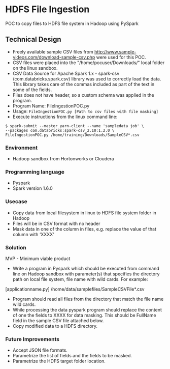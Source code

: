 # HDFS File Ingestion
POC to copy files to HDFS file system in Hadoop using PySpark

## Technical Design

- Freely available sample CSV files from http://www.sample-videos.com/download-sample-csv.php were used for this POC.
- CSV files were placed into the "/home/pocuser/Downloads/" local folder on the linux sandbox.
- CSV Data Source for Apache Spark 1.x - spark-csv (com.databricks.spark.csv) library was used to correctly load the data. This library takes care of the commas included as part of the text in some of the fields.
- Files does not have header, so a custom schema was applied in the program.
- Program Name: FileIngestionPOC.py
- Usage: `FileIngestionPOC.py [Path to csv files with file masking]`
- Execute instructions from the linux command line:
```
$ spark-submit --master yarn-client --name 'sampledata job' \
--packages com.databricks:spark-csv_2.10:1.2.0 \
FileIngestionPOC.py /home/training/Downloads/SampleCSV*.csv
```

### Environment 
-	Hadoop sandbox from Hortonworks or Cloudera 

### Programming language
-	Pyspark 
- Spark version 1.6.0

### Usecase
-	Copy data from local filesystem in linux to HDFS file system folder in Hadoop
-	Files will be in CSV format with no header
-	Mask data in one of the column in files, e.g. replace the value of that column with ‘XXXX’

### Solution

MVP - Minimum viable product
-	Write a program in Pyspark which should be executed from command line on Hadoop sandbox with parameter(s) that specifies the directory path on local file system, file name with wild cards.
For example:

[applicationname.py] /home/data/samplefiles/SampleCSVFile*.csv
-	Program should read all files from the directory that match the file name wild cards.
-	While processing the data pyspark program should replace the content of one the fields to XXXX for data masking. This should be FullName field in the sample CSV file attached below.
-	Copy modified data to a HDFS directory.

### Future Improvements
- Accept JSON file formats.
- Parametrize the list of fields and the fields to be masked.
- Parametrize the HDFS target folder location.
